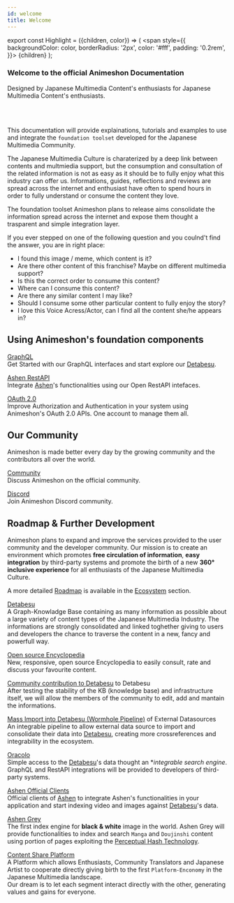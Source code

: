 ```yaml
---
id: welcome
title: Welcome
---
```


export const Highlight = ({children, color}) => (
  <span
    style={{
      backgroundColor: color,
      borderRadius: '2px',
      color: '#fff',
      padding: '0.2rem',
    }}>
    {children}
  </span>
);

### Welcome to the official Animeshon Documentation
<Highlight color="#f42555">Designed by Japanese Multimedia Content's enthusiasts for Japanese Multimedia Content's enthusiasts.</Highlight>

<br />
<br />

This documentation will provide explainations, tutorials and examples to use and integrate the `foundation toolset` developed for the Japanese Multimedia Community.

The Japanese Multimedia Culture is charaterized by a deep link between contents and multmiedia support, but the consumption and consultation of the related information is not as easy as it should be to fully enjoy what this industry can offer us. Informations, guides, reflections and reviews are spread across the internet and enthusiast have often to spend hours in order to fully understand or consume the content they love.


The foundation toolset Animeshon plans to release aims consolidate the information spread across the internet and expose them thought a trasparent and simple integration layer.  

If you ever stepped on one of the following question and you coulnd't find the answer, you are in right place:

* I found this image / meme, which content is it?
* Are there other content of this franchise? Maybe on different multimedia support?
* Is this the correct order to consume this content?
* Where can I consume this content?
* Are there any similar content I may like?
* Should I consume some other particular content to fully enjoy the story?
* I love this Voice Acress/Actor, can I find all the content she/he appears in?



## Using Animeshon's foundation components

[GraphQL](/docs/detabesu/graphql/quickstarts)   
Get Started with our GraphQL interfaces and start explore our [Detabesu](/docs/detabesu/introduction).

[Ashen RestAPI](/docs/ashen/sdk/quickstarts)  
Integrate [Ashen](/docs/ashen/introduction)'s functionalities using our Open RestAPI intefaces.

[OAuth 2.0](/docs/oauth2/introduction)   
Improve Authorization and Authentication in your system using Animeshon's OAuth 2.0 APIs. One account to manage them all.

## Our Community
Animeshon is made better every day by the growing community and the contributors all over the world.

[Community](https://discuss.animeshon.com/)   
Discuss Animeshon on the official community.

[Discord](https://discord.com/invite/WvNsjtR)   
Join Animeshon Discord community.

## Roadmap & Further Development
Animeshon plans to expand and improve the services provided to the user community and the developer community. Our mission is to create an environment which promotes **free circulation of information**, **easy integration** by third-party systems and promote the birth of a new **360° inclusive experience** for all enthusiasts of the Japanese Multimedia Culture.

A more detailed [Roadmap](/docs/ecosystem/roadmap) is available in the [Ecosystem](/docs/ecosystem/introduction) section.

[Detabesu](/docs/detabesu/introduction)   
A Graph-Knowladge Base containing as many information as possible about a large variety of content types of the Japanese Multimedia Industry. The informations are strongly consolidated and linked toghether giving to users and developers the chance to traverse the content in a new, fancy and powerfull way.

[Open source Encyclopedia](/docs/encyclopedia/introduction)   
New, responsive, open source Encyclopedia to easily consult, rate and discuss your favourite content.

[Community contribution to Detabesu](/docs/ecosystem/roadmap) to Detabesu   
After testing the stability of the KB (knowledge base) and infrastructure itself, we will allow the members of the community to edit, add and mantain the informations.

[Mass Import into Detabesu (Wormhole Pipeline)](/docs/ecosystem/roadmap) of External Datasources   
An integrable pipeline to allow external data source to import and consolidate their data into [Detabesu](/docs/detabesu/introduction), creating more crossreferences and integrability in the ecosystem.

[Oracolo](/docs/search-engine/introduction)   
Simple access to the [Detabesu](/docs/detabesu/introduction)'s data thought an **integrable search engine*. GraphQL and RestAPI integrations will be provided to developers of third-party systems.

[Ashen Official Clients](/docs/ecosystem/roadmap)   
Official clients of [Ashen](/docs/ashen/introduction) to integrate Ashen's functionalities in your application and start indexing video and images against [Detabesu](/docs/detabesu/introduction)'s data.

[Ashen Grey](/docs/ecosystem/roadmap)   
The first index engine for **black & white** image in the world. Ashen Grey will provide functionalities to index and search `Manga` and `Doujinshi` content using portion of pages exploiting the [Perceptual Hash Technology](https://en.wikipedia.org/wiki/Perceptual_hashing).

[Content Share Platform](/docs/ecosystem/roadmap)   
A Platform which allows Enthusiasts, Community Translators and Japanese Artist to cooperate directly giving birth to the first `Platform-Enconomy` in the Japanese Multimedia landscape.  
Our dream is to let each segment interact directly with the other, generating values and gains for everyone.
